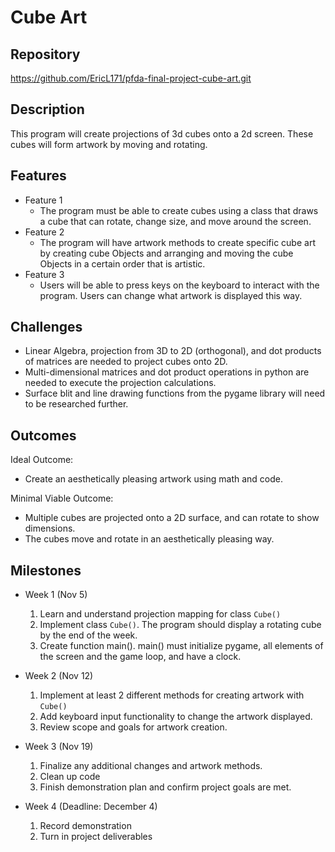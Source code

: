 # Cube Art

## Repository
https://github.com/EricL171/pfda-final-project-cube-art.git

## Description
This program will create projections of 3d cubes onto a 2d screen. These cubes will form artwork by moving and rotating.

## Features
- Feature 1
	- The program must be able to create cubes using a class that draws a cube that can rotate, change size, and move around the screen.
- Feature 2
	- The program will have artwork methods to create specific cube art by creating cube Objects and arranging and moving the cube Objects in a certain order that is artistic.
- Feature 3
	- Users will be able to press keys on the keyboard to interact with the program. Users can change what artwork is displayed this way.

## Challenges
- Linear Algebra, projection from 3D to 2D (orthogonal), and dot products of matrices are needed to project cubes onto 2D.
- Multi-dimensional matrices and dot product operations in python are needed to execute the projection calculations.
- Surface blit and line drawing functions from the pygame library will need to be researched further.

## Outcomes
Ideal Outcome:
- Create an aesthetically pleasing artwork using math and code.

Minimal Viable Outcome:
- Multiple cubes are projected onto a 2D surface, and can rotate to show dimensions.
- The cubes move and rotate in an aesthetically pleasing way.

## Milestones

- Week 1 (Nov 5)
  1. Learn and understand projection mapping for class `Cube()`
  2. Implement class `Cube()`. The program should display a rotating cube by the end of the week.
  2. Create function main(). main() must initialize pygame, all elements of the screen and the game loop, and have a clock.

- Week 2 (Nov 12)
  1. Implement at least 2 different methods for creating artwork with `Cube()`
  2. Add keyboard input functionality to change the artwork displayed.
  3. Review scope and goals for artwork creation.

- Week 3 (Nov 19)
  1. Finalize any additional changes and artwork methods.
  2. Clean up code
  3. Finish demonstration plan and confirm project goals are met.

- Week 4 (Deadline: December 4)
  1. Record demonstration
  2. Turn in project deliverables
